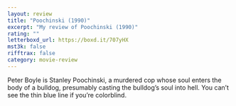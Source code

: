 ```yaml
---
layout: review
title: "Poochinski (1990)"
excerpt: "My review of Poochinski (1990)"
rating: ""
letterboxd_url: https://boxd.it/707yHX
mst3k: false
rifftrax: false
category: movie-review
---
```


Peter Boyle is Stanley Poochinski, a murdered cop whose soul enters the body of a bulldog, presumably casting the bulldog’s soul into hell. You can’t see the thin blue line if you’re colorblind.
